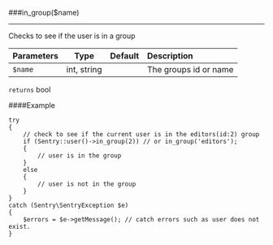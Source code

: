 <a id="in-group" href="#"></a>
###in_group($name)

----------

Checks to see if the user is in a group

Parameters                   | Type            | Default       | Description
:--------------------------- | :-------------: | :------------ | :--------------
`$name`                      | int, string     |               | The groups id or name

`returns` bool

####Example

	try
	{
	    // check to see if the current user is in the editors(id:2) group
		if (Sentry::user()->in_group(2)) // or in_group('editors');
		{
		    // user is in the group
		}
		else
		{
		    // user is not in the group
		}
	}
	catch (Sentry\SentryException $e)
	{
	    $errors = $e->getMessage(); // catch errors such as user does not exist.
	}
